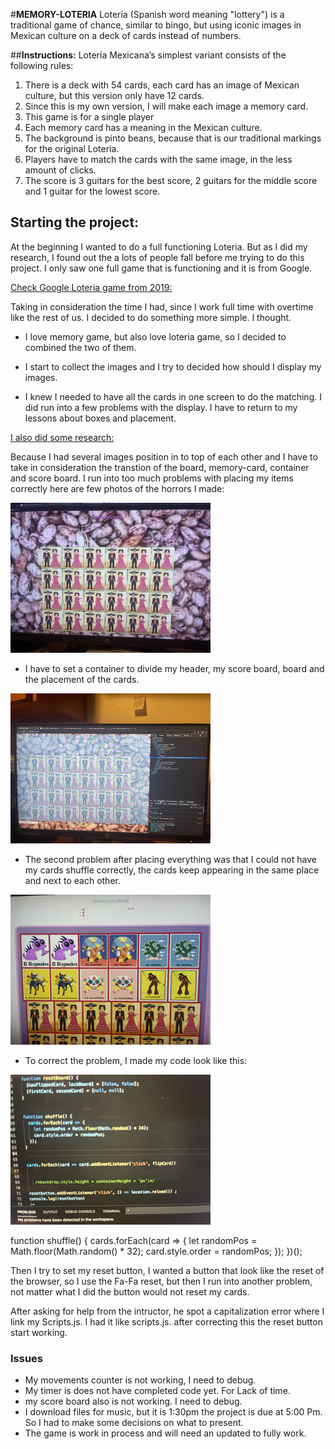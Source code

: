 #**MEMORY-LOTERIA**
Lotería (Spanish word meaning "lottery") is a traditional game of chance, similar to bingo, but using iconic images in Mexican culture on a deck of cards instead of numbers.

##**Instructions:**
Lotería Mexicana’s simplest variant consists of the following rules:

1. There is a deck with 54 cards, each card has an image of Mexican culture, but this version only have 12 cards.
2. Since this is my own version, I will make each image a memory card. 
3. This game is for a single player
4. Each memory card has a meaning in the Mexican culture.
5. The background is pinto beans, because that is our traditional markings for the original Loteria.
6. Players have to match the cards with the same image, in the less amount of clicks.
7.  The score is 3 guitars for the best score, 2 guitars for the middle score and 1 guitar for the lowest score. 

## **Starting the project:**
At the beginning I wanted to do a full functioning Loteria. But as I did my research, I found out the a lots of people fall before me trying to do this project. I only saw one full game that is functioning and it is from Google. 

[Check Google Loteria game from 2019:](https://g.co/kgs/bPRQkv)

                                        
Taking in consideration the time I had, since I work full time with overtime like the rest of us. I decided to do something more simple. I thought.

- I love memory game, but also love loteria game, so I decided to combined the two of them. 

- I start to collect the images and I try to decided how should I display my images. 

- I knew I needed to have all the cards in one screen to do the matching. I did run into a few problems with the display. I have to return to my lessons about boxes and placement. 

[I also did some research:](https://developer.mozilla.org/en-US/docs/Learn/CSS/Building_blocks/The_box_model)


Because I had several images position in to top of each other and I have to take in consideration the transtion of the board, memory-card, container and score board.
I run into too much problems with placing my items correctly
here are few photos of the horrors I made:

![alt tag](https://github.com/BGZhao/Memory-Loteria/blob/main/guitars%20display%20wrong%20Small.jpeg)

- I have to set a container to divide my header, my score board, board and the placement of the cards.

![alt tag](https://github.com/BGZhao/Memory-Loteria/blob/main/Setting%20up%20my%20container.png)

- The second problem after placing everything was that I could not have my cards shuffle correctly, the cards keep appearing in the same place and next to each other. 

![alt tag](https://github.com/BGZhao/Memory-Loteria/blob/main/Cards%20not%20shuffle.png)

- To correct the problem, I made my code look like this:

![alt tag](https://github.com/BGZhao/Memory-Loteria/blob/main/correcting%20code%20to%20shuffle.png)

function shuffle() {
  cards.forEach(card => {
    let randomPos = Math.floor(Math.random() * 32);
    card.style.order = randomPos;
  });
})();

Then I try to set my reset button, I wanted a button that look like the reset of the browser, so I use the Fa-Fa reset, but then I run into another problem, not matter what I did the button would not reset my cards. 

After asking for help from the intructor, he spot a capitalization error where I link my Scripts.js. I had it like scripts.js. after correcting this the reset button start working.

### **Issues**
- My movements counter is not working, I need to debug.
- My timer is does not have completed code yet. For Lack of time.
- my score board also is not working. I need to debug.
- I download files for music, but it is 1:30pm the project is due at 5:00 Pm. So I had to make some decisions on what to present. 
- The game is work in process and will need an updated to fully work. 



